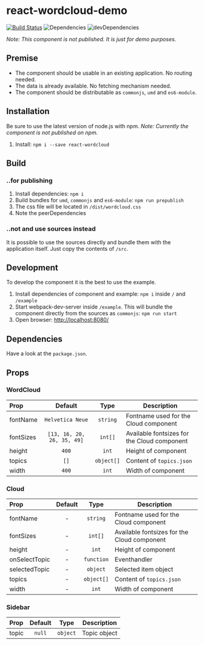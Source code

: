# react-wordcloud-demo

[![Build Status](https://travis-ci.com/Purii/react-wordcloud-demo.svg?token=qdXLSA5Q7qrhqsnmh1sw&branch=master)](https://travis-ci.com/Purii/react-wordcloud-demo)
![Dependencies](https://img.shields.io/david/purii/react-wordcloud-demo.svg?style=flat)
![devDependencies](https://img.shields.io/david/dev/purii/react-wordcloud-demo.svg?style=flat)

*Note: This component is not published. It is just for demo purposes.*

## Premise
* The component should be usable in an existing application. No routing needed.
* The data is already available. No fetching mechanism needed.
* The component should be distributable as `commonjs`, `umd` and `es6-module`.

## Installation
Be sure to use the latest version of node.js with npm.
*Note: Currently the component is not published on npm.*

1. Install: `npm i --save react-wordcloud`

## Build
### ..for publishing
1. Install dependencies: `npm i`
1. Build bundles for `umd`, `commonjs` and `es6-module`: `npm run prepublish`
1. The css file will be located in `/dist/wordcloud.css`
1. Note the peerDependencies

### ..not and use sources instead
It is possible to use the sources directly and bundle them with the application itself. Just copy the contents of `/src`.

## Development
To develop the component it is the best to use the example.
1. Install dependencies of component and example: `npm i` inside `/` and `/example`
1. Start webpack-dev-server inside `/example`. This will bundle the component directly from the sources as `commonjs`: `npm run start`
1. Open browser: [http://localhost:8080/](http://localhost:8080/)

## Dependencies
Have a look at the `package.json`.

## Props

### WordCloud
| Prop  | Default | Type | Description |
| :------------ | :---------------:| :---------------:| ---------------|
| fontName | `Helvetica Neue` | `string` | Fontname used for the Cloud component |
| fontSizes | `[13, 16, 20, 26, 35, 49]` | `int[]` | Available fontsizes for the Cloud component |
| height | `400` | `int` | Height of component |
| topics | `[]` | `object[]` | Content of `topics.json` |
| width | `400` | `int` | Width of component |


### Cloud
| Prop  | Default | Type | Description |
| :------------ | :---------------:| :---------------:| ---------------|
| fontName | - | `string` | Fontname used for the Cloud component |
| fontSizes | - | `int[]` | Available fontsizes for the Cloud component |
| height | - | `int` | Height of component |
| onSelectTopic | - | `function` | Eventhandler |
| selectedTopic | - | `object` | Selected item object |
| topics | - | `object[]` | Content of `topics.json` |
| width | - | `int` | Width of component |



### Sidebar
| Prop  | Default | Type | Description |
| :------------ | :---------------:| :---------------:| ---------------|
| topic | `null` | `object` | Topic object |

